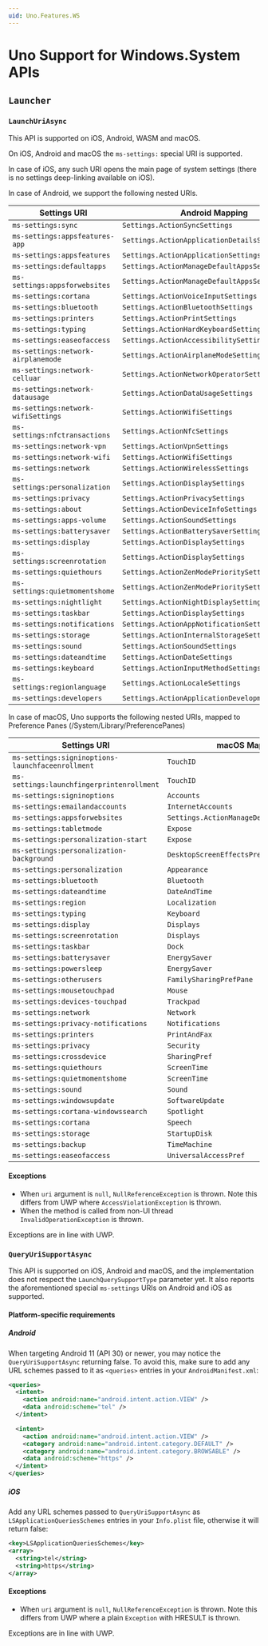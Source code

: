 ```yaml
---
uid: Uno.Features.WS
---
```


# Uno Support for Windows.System APIs

## `Launcher`

### `LaunchUriAsync` 

This API is supported on iOS, Android, WASM and macOS.

On iOS, Android and macOS the `ms-settings:` special URI is supported. 

In case of iOS, any such URI opens the main page of system settings (there is no settings deep-linking available on iOS).

In case of Android, we support the following nested URIs.

| Settings URI | Android Mapping |
|--------------|----------|
| `ms-settings:sync` | `Settings.ActionSyncSettings` |
| `ms-settings:appsfeatures-app` | `Settings.ActionApplicationDetailsSettings` |
| `ms-settings:appsfeatures` | `Settings.ActionApplicationSettings` |
| `ms-settings:defaultapps` | `Settings.ActionManageDefaultAppsSettings` |
| `ms-settings:appsforwebsites` | `Settings.ActionManageDefaultAppsSettings` |
| `ms-settings:cortana` | `Settings.ActionVoiceInputSettings` |
| `ms-settings:bluetooth` | `Settings.ActionBluetoothSettings` |
| `ms-settings:printers` | `Settings.ActionPrintSettings` |
| `ms-settings:typing` | `Settings.ActionHardKeyboardSettings` |
| `ms-settings:easeofaccess` | `Settings.ActionAccessibilitySettings` |
| `ms-settings:network-airplanemode` | `Settings.ActionAirplaneModeSettings` |
| `ms-settings:network-celluar` | `Settings.ActionNetworkOperatorSettings` |
| `ms-settings:network-datausage` | `Settings.ActionDataUsageSettings` |
| `ms-settings:network-wifiSettings` | `Settings.ActionWifiSettings` |
| `ms-settings:nfctransactions` | `Settings.ActionNfcSettings` |
| `ms-settings:network-vpn` | `Settings.ActionVpnSettings` |
| `ms-settings:network-wifi` | `Settings.ActionWifiSettings` |
| `ms-settings:network` | `Settings.ActionWirelessSettings` |
| `ms-settings:personalization` | `Settings.ActionDisplaySettings` |
| `ms-settings:privacy` | `Settings.ActionPrivacySettings` |
| `ms-settings:about` | `Settings.ActionDeviceInfoSettings` |
| `ms-settings:apps-volume` | `Settings.ActionSoundSettings` |
| `ms-settings:batterysaver` | `Settings.ActionBatterySaverSettings` |
| `ms-settings:display` | `Settings.ActionDisplaySettings` |
| `ms-settings:screenrotation` | `Settings.ActionDisplaySettings` |
| `ms-settings:quiethours` | `Settings.ActionZenModePrioritySettings` |
| `ms-settings:quietmomentshome` | `Settings.ActionZenModePrioritySettings` |
| `ms-settings:nightlight` | `Settings.ActionNightDisplaySettings` |
| `ms-settings:taskbar` | `Settings.ActionDisplaySettings` |
| `ms-settings:notifications` | `Settings.ActionAppNotificationSettings` |
| `ms-settings:storage` | `Settings.ActionInternalStorageSettings` |
| `ms-settings:sound` | `Settings.ActionSoundSettings` |
| `ms-settings:dateandtime` | `Settings.ActionDateSettings` |
| `ms-settings:keyboard` | `Settings.ActionInputMethodSettings` |
| `ms-settings:regionlanguage` | `Settings.ActionLocaleSettings` |
| `ms-settings:developers` | `Settings.ActionApplicationDevelopmentSettings` |


In case of macOS, Uno supports the following nested URIs, mapped to Preference Panes (/System/Library/PreferencePanes)

| Settings URI | macOS Mapping |
|--------------|----------|
| `ms-settings:signinoptions-launchfaceenrollment` | `TouchID` |
| `ms-settings:launchfingerprintenrollment` | `TouchID` |
| `ms-settings:signinoptions ` | `Accounts` |
| `ms-settings:emailandaccounts` | `InternetAccounts` |
| `ms-settings:appsforwebsites` | `Settings.ActionManageDefaultAppsSettings` |
| `ms-settings:tabletmode` | `Expose` |
| `ms-settings:personalization-start` | `Expose` |
| `ms-settings:personalization-background` | `DesktopScreenEffectsPref` |
| `ms-settings:personalization` | `Appearance` |
| `ms-settings:bluetooth` | `Bluetooth` |
| `ms-settings:dateandtime` | `DateAndTime` |
| `ms-settings:region` | `Localization` |
| `ms-settings:typing` | `Keyboard` |
| `ms-settings:display` | `Displays` |
| `ms-settings:screenrotation` | `Displays` |
| `ms-settings:taskbar` | `Dock` |
| `ms-settings:batterysaver` | `EnergySaver` |
| `ms-settings:powersleep` | `EnergySaver` |
| `ms-settings:otherusers` | `FamilySharingPrefPane` |
| `ms-settings:mousetouchpad` | `Mouse` |
| `ms-settings:devices-touchpad` | `Trackpad` |
| `ms-settings:network` | `Network` |
| `ms-settings:privacy-notifications` | `Notifications` |
| `ms-settings:printers` | `PrintAndFax` |
| `ms-settings:privacy` | `Security` |
| `ms-settings:crossdevice` | `SharingPref` |
| `ms-settings:quiethours` | `ScreenTime` |
| `ms-settings:quietmomentshome` | `ScreenTime` |
| `ms-settings:sound` | `Sound` |
| `ms-settings:windowsupdate` | `SoftwareUpdate` |
| `ms-settings:cortana-windowssearch` | `Spotlight` |
| `ms-settings:cortana` | `Speech` |
| `ms-settings:storage` | `StartupDisk` |
| `ms-settings:backup` | `TimeMachine` |
| `ms-settings:easeofaccess` | `UniversalAccessPref` |

#### Exceptions

- When `uri` argument is `null`, `NullReferenceException` is thrown. Note this differs from UWP where `AccessViolationException` is thrown.
- When the method is called from non-UI thread `InvalidOperationException` is thrown.

Exceptions are in line with UWP.

### `QueryUriSupportAsync` 

This API is supported on iOS, Android and macOS, and the implementation does not respect the `LaunchQuerySupportType` parameter yet. It also reports the aforementioned special `ms-settings` URIs on Android and iOS as supported.

#### Platform-specific requirements

##### Android

When targeting Android 11 (API 30) or newer, you may notice the `QueryUriSupportAsync` returning false. To avoid this, make sure to add any URL schemes passed to it as `<queries>` entries in your `AndroidManifest.xml`:

```xml
<queries>
  <intent>
    <action android:name="android.intent.action.VIEW" />
    <data android:scheme="tel" />
  </intent>

  <intent>
    <action android:name="android.intent.action.VIEW" />
    <category android:name="android.intent.category.DEFAULT" />
    <category android:name="android.intent.category.BROWSABLE" />
    <data android:scheme="https" />
  </intent>
</queries>
```

##### iOS

Add any URL schemes passed to `QueryUriSupportAsync` as `LSApplicationQueriesSchemes` entries in your `Info.plist` file, otherwise it will return false:

```xml
<key>LSApplicationQueriesSchemes</key>
<array>
  <string>tel</string>
  <string>https</string>
</array>
```

#### Exceptions

- When `uri` argument is `null`, `NullReferenceException` is thrown. Note this differs from UWP where a plain `Exception` with HRESULT is thrown.

Exceptions are in line with UWP.
